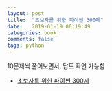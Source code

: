 ```yaml
---
layout: post
title:  "초보자를 위한 파이썬 300제"
date:   2019-01-19 00:19:49
categories: book
comments: false
tags: python
---
```


10문제씩 풀어보면서, 답도 확인 가능함

* [초보자를 위한 파이썬 300제](https://wikidocs.net/book/922)

